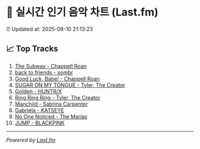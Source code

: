 # 🎵 실시간 인기 음악 차트 (Last.fm)

⏰ Updated at: 2025-08-10 21:13:23

## 📈 Top Tracks

1. [The Subway - Chappell Roan](https://www.last.fm/music/Chappell+Roan/_/The+Subway)
2. [back to friends - sombr](https://www.last.fm/music/sombr/_/back+to+friends)
3. [Good Luck, Babe! - Chappell Roan](https://www.last.fm/music/Chappell+Roan/_/Good+Luck,+Babe%21)
4. [SUGAR ON MY TONGUE - Tyler, The Creator](https://www.last.fm/music/Tyler,+The+Creator/_/SUGAR+ON+MY+TONGUE)
5. [Golden - HUNTR/X](https://www.last.fm/music/HUNTR%2FX/_/Golden)
6. [Ring Ring Ring - Tyler, The Creator](https://www.last.fm/music/Tyler,+The+Creator/_/Ring+Ring+Ring)
7. [Manchild - Sabrina Carpenter](https://www.last.fm/music/Sabrina+Carpenter/_/Manchild)
8. [Gabriela - KATSEYE](https://www.last.fm/music/KATSEYE/_/Gabriela)
9. [No One Noticed - The Marías](https://www.last.fm/music/The+Mar%C3%ADas/_/No+One+Noticed)
10. [JUMP - BLACKPINK](https://www.last.fm/music/BLACKPINK/_/JUMP)

---
*Powered by [Last.fm](https://www.last.fm)*
